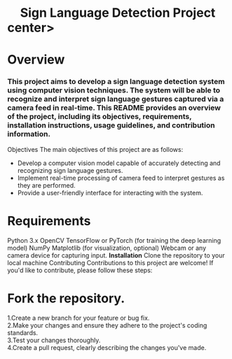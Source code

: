 <h1><center>Sign Language Detection Project</center>center></h1>
<h1><b>Overview</b></h1>
<h3><p>This project aims to develop a sign language detection system using computer vision techniques. The system will be able to recognize and interpret sign language gestures captured via a camera feed in real-time. This README provides an overview of the project, including its objectives, requirements, installation instructions, usage guidelines, and contribution information.</p></h3>
Objectives
The main objectives of this project are as follows:
<ul>
<li>Develop a computer vision model capable of accurately detecting and recognizing sign language gestures.</li>
<li>Implement real-time processing of camera feed to interpret gestures as they are performed.</li>
<li>Provide a user-friendly interface for interacting with the system.</li>
</ul>
<b><h1>Requirements</h1></b>
Python 3.x
OpenCV
TensorFlow or PyTorch (for training the deep learning model)
NumPy
Matplotlib (for visualization, optional)
Webcam or any camera device for capturing input.
<b>Installation</b>
Clone the repository to your local machine
Contributing
Contributions to this project are welcome! If you'd like to contribute, please follow these steps:

<b><h1>Fork the repository.</h1></b>
1.Create a new branch for your feature or bug fix.<br>
2.Make your changes and ensure they adhere to the project's coding standards.<br>
3.Test your changes thoroughly.<br>
4.Create a pull request, clearly describing the changes you've made.
